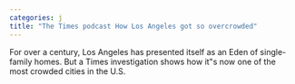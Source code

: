 ```yaml
---
categories: j
title: "The Times podcast How Los Angeles got so overcrowded"
---
```

For over a century, Los Angeles has presented itself as an Eden of single-family homes. But a Times investigation shows how it"s now one of the most crowded cities in the U.S.